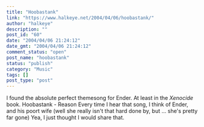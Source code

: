 ```yaml
---
title: "Hoobastank"
link: "https://www.halkeye.net/2004/04/06/hoobastank/"
author: "halkeye"
description: ""
post_id: "60"
date: "2004/04/06 21:24:12"
date_gmt: "2004/04/06 21:24:12"
comment_status: "open"
post_name: "hoobastank"
status: "publish"
category: "Music"
tags: []
post_type: "post"
---
```


I found the absolute perfect themesong for Ender. At least in the _Xenocide_ book. Hoobastank - Reason Every time I hear that song, I think of Ender, and his poort wife (well she really isn't that hard done by, but ... she's pretty far gone) Yea, I just thought I would share that.